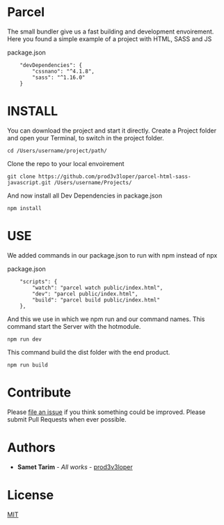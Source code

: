 # Parcel

The small bundler give us a fast building and development envoirement.
Here you found a simple example of a project with HTML, SASS and JS

package.json
```
    "devDependencies": {
        "cssnano": "^4.1.8",
        "sass": "^1.16.0"
    }
```

# INSTALL

You can download the project and start it directly.
Create a Project folder and open your Terminal, to switch in the project folder.
```
cd /Users/username/project/path/
```
Clone the repo to your local envoirement
```
git clone https://github.com/prod3v3loper/parcel-html-sass-javascript.git /Users/username/Projects/
```
And now install all Dev Dependencies in package.json
```
npm install
```

# USE
We added commands in our package.json to run with npm instead of npx

package.json
```
    "scripts": {
        "watch": "parcel watch public/index.html",
        "dev": "parcel public/index.html",
        "build": "parcel build public/index.html"
    },
```

And this we use in which we npm run and our command names.
This command start the Server with the hotmodule.
```
npm run dev
```
This command build the dist folder with the end product.
```
npm run build
```

# Contribute

Please [file an issue](https://github.com/prod3v3loper/parcel-html-sass-javascript/issues) if you
think something could be improved. Please submit Pull Requests when ever
possible.

# Authors

* **Samet Tarim** - *All works* - [prod3v3loper](https://www.tnado.com/author/prod3v3loper/)

# License

[MIT](https://github.com/prod3v3loper/parcel-html-sass-javascript/blob/master/LICENSE)